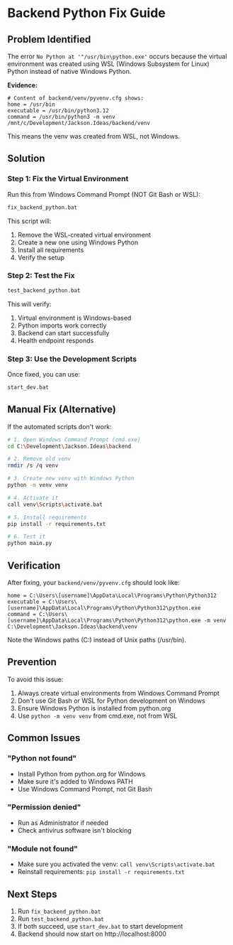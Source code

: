 # Backend Python Fix Guide

## Problem Identified
The error `No Python at '"/usr/bin\python.exe'` occurs because the virtual environment was created using WSL (Windows Subsystem for Linux) Python instead of native Windows Python.

**Evidence:**
```
# Content of backend/venv/pyvenv.cfg shows:
home = /usr/bin
executable = /usr/bin/python3.12
command = /usr/bin/python3 -m venv /mnt/c/Development/Jackson.Ideas/backend/venv
```

This means the venv was created from WSL, not Windows.

## Solution

### Step 1: Fix the Virtual Environment
Run this from Windows Command Prompt (NOT Git Bash or WSL):
```bash
fix_backend_python.bat
```

This script will:
1. Remove the WSL-created virtual environment
2. Create a new one using Windows Python
3. Install all requirements
4. Verify the setup

### Step 2: Test the Fix
```bash
test_backend_python.bat
```

This will verify:
1. Virtual environment is Windows-based
2. Python imports work correctly
3. Backend can start successfully
4. Health endpoint responds

### Step 3: Use the Development Scripts
Once fixed, you can use:
```bash
start_dev.bat
```

## Manual Fix (Alternative)

If the automated scripts don't work:

```bash
# 1. Open Windows Command Prompt (cmd.exe)
cd C:\Development\Jackson.Ideas\backend

# 2. Remove old venv
rmdir /s /q venv

# 3. Create new venv with Windows Python
python -m venv venv

# 4. Activate it
call venv\Scripts\activate.bat

# 5. Install requirements
pip install -r requirements.txt

# 6. Test it
python main.py
```

## Verification

After fixing, your `backend/venv/pyvenv.cfg` should look like:
```
home = C:\Users\[username]\AppData\Local\Programs\Python\Python312
executable = C:\Users\[username]\AppData\Local\Programs\Python\Python312\python.exe
command = C:\Users\[username]\AppData\Local\Programs\Python\Python312\python.exe -m venv C:\Development\Jackson.Ideas\backend\venv
```

Note the Windows paths (C:\) instead of Unix paths (/usr/bin).

## Prevention

To avoid this issue:
1. Always create virtual environments from Windows Command Prompt
2. Don't use Git Bash or WSL for Python development on Windows
3. Ensure Windows Python is installed from python.org
4. Use `python -m venv venv` from cmd.exe, not from WSL

## Common Issues

### "Python not found"
- Install Python from python.org for Windows
- Make sure it's added to Windows PATH
- Use Windows Command Prompt, not Git Bash

### "Permission denied"
- Run as Administrator if needed
- Check antivirus software isn't blocking

### "Module not found"
- Make sure you activated the venv: `call venv\Scripts\activate.bat`
- Reinstall requirements: `pip install -r requirements.txt`

## Next Steps

1. Run `fix_backend_python.bat`
2. Run `test_backend_python.bat` 
3. If both succeed, use `start_dev.bat` to start development
4. Backend should now start on http://localhost:8000
